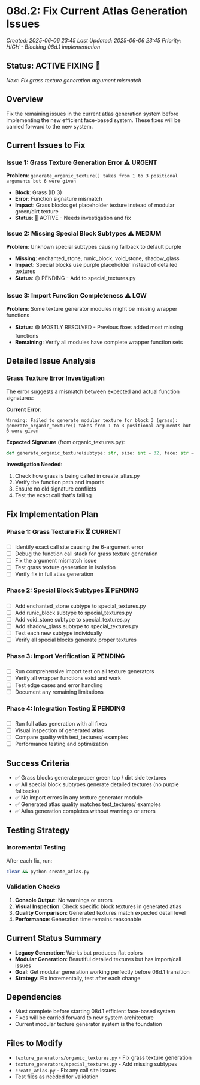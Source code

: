 # 08d.2: Fix Current Atlas Generation Issues  
*Created: 2025-06-06 23:45*
*Last Updated: 2025-06-06 23:45*
*Priority: HIGH - Blocking 08d.1 implementation*

## Status: ACTIVE FIXING 🔧
*Next: Fix grass texture generation argument mismatch*

## Overview
Fix the remaining issues in the current atlas generation system before implementing the new efficient face-based system. These fixes will be carried forward to the new system.

## Current Issues to Fix

### Issue 1: Grass Texture Generation Error ⚠️ URGENT
**Problem**: `generate_organic_texture() takes from 1 to 3 positional arguments but 6 were given`
- **Block**: Grass (ID 3)
- **Error**: Function signature mismatch  
- **Impact**: Grass blocks get placeholder texture instead of modular green/dirt texture
- **Status**: 🔴 ACTIVE - Needs investigation and fix

### Issue 2: Missing Special Block Subtypes ⚠️ MEDIUM
**Problem**: Unknown special subtypes causing fallback to default purple
- **Missing**: enchanted_stone, runic_block, void_stone, shadow_glass
- **Impact**: Special blocks use purple placeholder instead of detailed textures
- **Status**: 🟡 PENDING - Add to special_textures.py

### Issue 3: Import Function Completeness ⚠️ LOW  
**Problem**: Some texture generator modules might be missing wrapper functions
- **Status**: 🟢 MOSTLY RESOLVED - Previous fixes added most missing functions
- **Remaining**: Verify all modules have complete wrapper function sets

## Detailed Issue Analysis

### Grass Texture Error Investigation
The error suggests a mismatch between expected and actual function signatures:

**Current Error**: 
```
Warning: Failed to generate modular texture for block 3 (grass): 
generate_organic_texture() takes from 1 to 3 positional arguments but 6 were given
```

**Expected Signature** (from organic_textures.py):
```python
def generate_organic_texture(subtype: str, size: int = 32, face: str = 'all') -> Image.Image
```

**Investigation Needed**:
1. Check how grass is being called in create_atlas.py
2. Verify the function path and imports
3. Ensure no old signature conflicts
4. Test the exact call that's failing

## Fix Implementation Plan

### Phase 1: Grass Texture Fix ⏳ CURRENT
- [ ] Identify exact call site causing the 6-argument error
- [ ] Debug the function call stack for grass texture generation
- [ ] Fix the argument mismatch issue  
- [ ] Test grass texture generation in isolation
- [ ] Verify fix in full atlas generation

### Phase 2: Special Block Subtypes ⏳ PENDING
- [ ] Add enchanted_stone subtype to special_textures.py
- [ ] Add runic_block subtype to special_textures.py  
- [ ] Add void_stone subtype to special_textures.py
- [ ] Add shadow_glass subtype to special_textures.py
- [ ] Test each new subtype individually
- [ ] Verify all special blocks generate proper textures

### Phase 3: Import Verification ⏳ PENDING
- [ ] Run comprehensive import test on all texture generators
- [ ] Verify all wrapper functions exist and work
- [ ] Test edge cases and error handling
- [ ] Document any remaining limitations

### Phase 4: Integration Testing ⏳ PENDING  
- [ ] Run full atlas generation with all fixes
- [ ] Visual inspection of generated atlas
- [ ] Compare quality with test_textures/ examples
- [ ] Performance testing and optimization

## Success Criteria
- ✅ Grass blocks generate proper green top / dirt side textures
- ✅ All special block subtypes generate detailed textures (no purple fallbacks)
- ✅ No import errors in any texture generator module
- ✅ Generated atlas quality matches test_textures/ examples
- ✅ Atlas generation completes without warnings or errors

## Testing Strategy

### Incremental Testing
After each fix, run:
```bash
clear && python create_atlas.py
```

### Validation Checks
1. **Console Output**: No warnings or errors
2. **Visual Inspection**: Check specific block textures in generated atlas  
3. **Quality Comparison**: Generated textures match expected detail level
4. **Performance**: Generation time remains reasonable

## Current Status Summary
- **Legacy Generation**: Works but produces flat colors
- **Modular Generation**: Beautiful detailed textures but has import/call issues
- **Goal**: Get modular generation working perfectly before 08d.1 transition
- **Strategy**: Fix incrementally, test after each change

## Dependencies
- Must complete before starting 08d.1 efficient face-based system
- Fixes will be carried forward to new system architecture
- Current modular texture generator system is the foundation

## Files to Modify
- `texture_generators/organic_textures.py` - Fix grass texture generation
- `texture_generators/special_textures.py` - Add missing subtypes
- `create_atlas.py` - Fix any call site issues
- Test files as needed for validation
